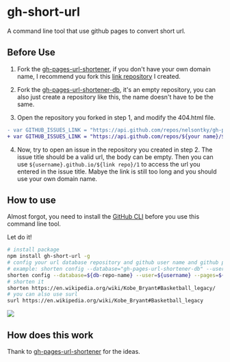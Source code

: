 # gh-short-url

A command line tool that use github pages to convert short url.

## Before Use


1. Fork the [gh-pages-url-shortener](https://github.com/nelsontky/gh-pages-url-shortener), if you don't have your own domain name, I recommend you fork this [link repository](https://github.com/Mayandev/link) I created.


2. Fork the [gh-pages-url-shortener-db](https://github.com/Mayandev/gh-pages-url-shortener-db), it's an empty repository, you can also just create a repository like this, the name doesn't have to be the same.

3. Open the repository you forked in step 1, and modify the 404.html file.

```diff
- var GITHUB_ISSUES_LINK = "https://api.github.com/repos/nelsontky/gh-pages-url-shortener-db/issues/";
+ var GITHUB_ISSUES_LINK = "https://api.github.com/repos/${your name}/${your db repo}/issues/";
```

4. Now, try to open an issue in the repository you created in step 2. The issue title should be a valid url, the body can be empty. Then you can use `${username}.github.io/${link repo}/1` to access the url you entered in the issue title. Mabye the link is still too long and you should use your own domain name.


## How to use

Almost forgot, you need to install the [GitHub CLI](https://cli.github.com/) before you use this command line tool.

Let do it!

```bash
# install package
npm install gh-short-url -g
# config your url database repository and github user name and github pages domain
# example: shorten config --database="gh-pages-url-shortener-db" --user="mayandev" --pages="mayandev.github.io/link"
shorten config --database=${db-repo-name} --user=${username} --pages=${domain/url-repo}
# shorten it
shorten https://en.wikipedia.org/wiki/Kobe_Bryant#Basketball_legacy/
# you can also use surl
surl https://en.wikipedia.org/wiki/Kobe_Bryant#Basketball_legacy
```

![](https://mayandev.oss-cn-hangzhou.aliyuncs.com/blog/short-url-6.png)


## How does this work

Thank to [gh-pages-url-shortener](https://github.com/Mayandev/gh-pages-url-shortener#-how-does-this-work) for the  ideas.
